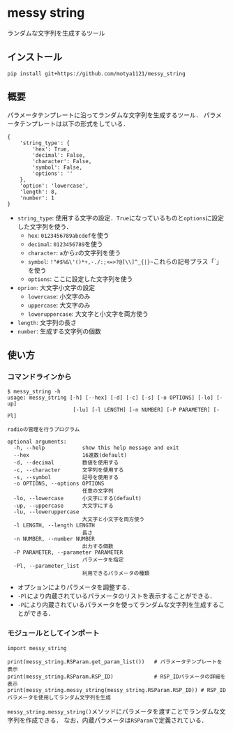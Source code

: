 # messy string

ランダムな文字列を生成するツール

## インストール

```
pip install git+https://github.com/motya1121/messy_string
```

## 概要

パラメータテンプレートに沿ってランダムな文字列を生成するツール．
パラメータテンプレートは以下の形式をしている．
```
{
    'string_type': {
        'hex': True,
        'decimal': False,
        'character': False,
        'symbol': False,
        'options': ''
    },
    'option': 'lowercase',
    'length': 8,
    'number': 1
}
```

- `string_type`: 使用する文字の設定．`True`になっているものと`options`に設定した文字列を使う．
  - `hex`: `0123456789abcdef`を使う
  - `decimal`: `0123456789`を使う
  - `character`: `a`から`z`の文字列を使う
  - `symbol`: `!"#$%&\'()*+,-./:;<=>?@[\\]^_{|}~`これらの記号プラス「`」を使う
  - `options`: ここに設定した文字列を使う
- `oprion`: 大文字小文字の設定
  - `lowercase`: 小文字のみ
  - `uppercase`: 大文字のみ
  - `loweruppercase`: 大文字と小文字を両方使う
- `length`: 文字列の長さ
- `number`: 生成する文字列の個数

## 使い方

### コマンドラインから

```
$ messy_string -h
usage: messy_string [-h] [--hex] [-d] [-c] [-s] [-o OPTIONS] [-lo] [-up]
                     [-lu] [-l LENGTH] [-n NUMBER] [-P PARAMETER] [-Pl]

radioの管理を行うプログラム

optional arguments:
  -h, --help            show this help message and exit
  --hex                 16進数(default)
  -d, --decimal         数値を使用する
  -c, --character       文字列を使用する
  -s, --symbol          記号を使用する
  -o OPTIONS, --options OPTIONS
                        任意の文字列
  -lo, --lowercase      小文字にする(default)
  -up, --uppercase      大文字にする
  -lu, --loweruppercase
                        大文字と小文字を両方使う
  -l LENGTH, --length LENGTH
                        長さ
  -n NUMBER, --number NUMBER
                        出力する個数
  -P PARAMETER, --parameter PARAMETER
                        パラメータを指定
  -Pl, --parameter_list
                        利用できるパラメータの種類
```

- オプションによりパラメータを調整する．
- `-Pl`により内蔵されているパラメータのリストを表示することができる．
- `-P`により内蔵されているパラメータを使ってランダムな文字列を生成することができる．

### モジュールとしてインポート

```
import messy_string

print(messy_string.RSParam.get_param_list())   # パラメータテンプレートを表示
print(messy_string.RSParam.RSP_ID)             # RSP_IDパラメータの詳細を表示
print(messy_string.messy_string(messy_string.RSParam.RSP_ID)) # RSP_IDパラメータを使用してランダム文字列を生成
```

`messy_string.messy_string()`メソッドにパラメータを渡すことでランダムな文字列を作成できる．
なお，内蔵パラメータは`RSParam`で定義されている．